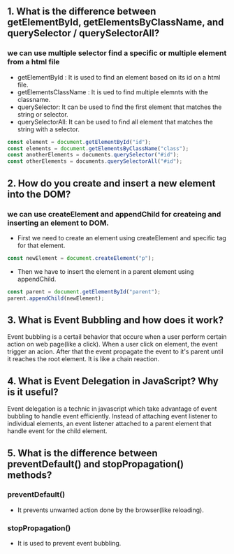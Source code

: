 ## 1. What is the difference between getElementById, getElementsByClassName, and querySelector / querySelectorAll?

### we can use multiple selector find a specific or multiple element from a html file

- getElementById : It is used to find an element based on its id on a html file.
- getElementsClassName : It is ued to find multiple elemnts with the classname.
- querySelector: It can be used to find the first element that matches the string or selector.
- querySelectorAll: It can be used to find all element that matches the string with a selector.

```javascript
const element = document.getElementById("id");
const elements = document.getElementsByClassName("class");
const anotherElements = documents.querySelector("#id");
const otherElements = documents.querySelectorAll("#id");
```

## 2. How do you create and insert a new element into the DOM?

### we can use createElement and appendChild for createing and inserting an element to DOM.

- First we need to create an element using createElement and specific tag for that element.

```javascript
const newElement = document.createElement("p");
```

- Then we have to insert the element in a parent element using appendChild.

```javascript
const parent = document.getElementById("parent");
parent.appendChild(newElement);
```

## 3. What is Event Bubbling and how does it work?

Event bubbling is a certail behavior that occure when a user perform certain action on web page(like a click). When a user click on element, the event trigger an acion. After that the event propagate the event to it's parent until it reaches the root element. It is like a chain reaction.

## 4. What is Event Delegation in JavaScript? Why is it useful?

Event delegation is a technic in javascript which take advantage of event bubbling to handle event efficiently. Instead of attaching event listener to individual elements, an event listener attached to a parent element that handle event for the child element.

## 5. What is the difference between preventDefault() and stopPropagation() methods?

### preventDefault()

- It prevents unwanted action done by the browser(like reloading).

### stopPropagation()

- It is used to prevent event bubbling.
